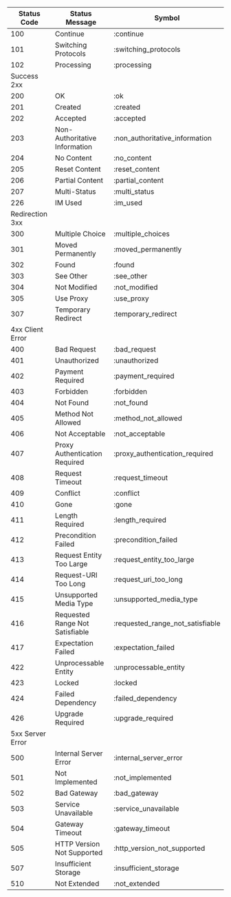 | Status Code | Status Message| Symbol |
|---|---|---|
|100|Continue|:continue|
|101|Switching Protocols| :switching_protocols|
|102|	Processing|	:processing|
|Success 2xx|||
|200|	OK|	:ok|
|201|	Created|	:created|
|202|	Accepted|	:accepted|
|203	|Non-Authoritative Information|	:non_authoritative_information|
|204|	No Content|	:no_content|
|205|	Reset Content|	:reset_content|
|206|	Partial Content|	:partial_content|
|207|	Multi-Status |:multi_status|
|226|	IM Used|	:im_used|
|Redirection 3xx|||
|300|	Multiple Choice	|:multiple_choices|
|301|	Moved Permanently|	:moved_permanently|
|302|	Found|	:found|
|303|	See Other|	:see_other|
|304|	Not Modified|	:not_modified|
|305|	Use Proxy|	:use_proxy|
|307|	Temporary Redirect|	:temporary_redirect|
|4xx Client Error|||
|400|	Bad Request|	:bad_request|
|401|	Unauthorized|	:unauthorized|
|402|	Payment Required|	:payment_required|
|403|	Forbidden|	:forbidden|
|404|	Not Found	|:not_found|
|405|	Method Not Allowed|	:method_not_allowed|
|406|	Not Acceptable	|:not_acceptable|
|407|	Proxy Authentication Required|	:proxy_authentication_required|
|408|	Request Timeout|	:request_timeout|
|409|	Conflict	|:conflict|
|410|	Gone	|:gone|
|411|	Length Required|	:length_required|
|412|	Precondition Failed	|:precondition_failed|
|413|	Request Entity Too Large|	:request_entity_too_large|
|414|	Request-URI Too Long|	:request_uri_too_long|
|415|	Unsupported Media Type|	:unsupported_media_type|
|416|	Requested Range Not Satisfiable|	:requested_range_not_satisfiable|
|417|	Expectation Failed	|:expectation_failed|
|422|	Unprocessable Entity|	:unprocessable_entity|
|423|	Locked	|:locked|
|424|	Failed Dependency|	:failed_dependency|
|426|	Upgrade Required	|:upgrade_required|
|5xx Server Error|||
|500|	Internal Server Error|	:internal_server_error|
|501|	Not Implemented	|:not_implemented|
|502|	Bad Gateway|	:bad_gateway|
|503|	Service Unavailable|	:service_unavailable|
|504|	Gateway Timeout	|:gateway_timeout|
|505|	HTTP Version Not Supported|	:http_version_not_supported|
|507|	Insufficient Storage	|:insufficient_storage|
|510|	Not Extended	|:not_extended|
